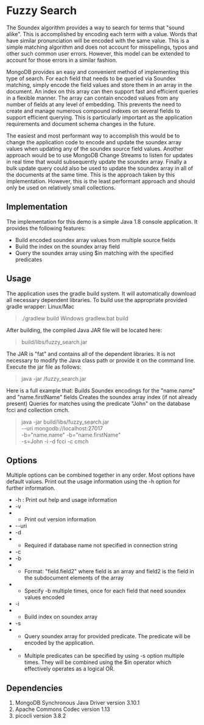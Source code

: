 # Fuzzy Search
The Soundex algorithm provides a way to search for terms that "sound alike".  This is accomplished by encoding each term with a value.  Words that have similar pronunciation will be encoded with the same value.  This is a simple matching algorithm and does not account for misspellings, typos and other such common user errors.  However, this model can be extended to account for those errors in a similar fashion.

MongoDB provides an easy and convenient method of implementing this type of search.  For each field that needs to be queried via Soundex matching, simply encode the field values and store them in an array in the document.  An index on this array can then support fast and efficient queries in a flexible manner.  The array can contain encoded values from any number of fields at any level of embedding.  This prevents the need to create and manage numerous compound indexes on several fields to support efficient querying.  This is particularly important as the application requirements and document schema changes in the future.

The easiest and most performant way to accomplish this would be to change the application code to encode and update the soundex array values when updating any of the soundex source field values.  Another approach would be to use MongoDB Change Streams to listen for updates in real time that would subsequently update the soundex array.  Finally a bulk update query could also be used to update the soundex array in all of the documents at the same time.  This is the approach taken by this implementation.  However, this is the least performant approach and should only be used on relatively small collections.

## Implementation
The implementation for this demo is a simple Java 1.8 console application.  It provides the following features:
* Build encoded soundex array values from multiple source fields
* Build the index on the soundex array field
* Query the soundex array using $in matching with the specified predicates

## Usage
The application uses the gradle build system.  It will automatically download all necessary dependent libraries.  To build use the appropriate provided gradle wrapper:
Linux/Mac
> ./gradlew build
Windows
> gradlew.bat build

After building, the compiled Java JAR file will be located here:
> build/libs/fuzzy_search.jar

The JAR is "fat" and contains all of the dependent libraries.  It is not necessary to modify the Java class path or provide it on the command line.
Execute the jar file as follows:
> java -jar <path>/fuzzy_search.jar <options>

Here is a full example that:
Builds Soundex encodings for the "name.name" and "name.firstName" fields
Creates the soundex array index (if not already present)
Queries for matches using the predicate "John" on the database fcci and collection cmch.
> java -jar build/libs/fuzzy_search.jar \
>     --uri mongodb://localhost:27017 \
>     -b="name.name" -b="name.firstName" \
>     -s=John -i -d fcci -c cmch

## Options
Multiple options can be combined together in any order.  Most options have default values.  Print out the usage information using the -h option for further information.
* -h
: Print out help and usage information
* -v
* * Print out version information
* --uri <Valid MongoDB connection string>
* -d <database name>
* * Required if database name not specified in connection string
* -c <collection name>
* -b <soundex field name>
* * Format: "field.field2" where field is an array and field2 is the field in the subdocument elements of the array
* * Specify -b multiple times, once for each field that need soundex values encoded
* -i
* * Build index on soundex array
* -s <query predicate>
* * Query soundex array for provided predicate.  The predicate will be encoded by the application.
* * Multiple predicates can be specified by using -s option multiple times.  They will be combined using the $in operator which effectively operates as a logical OR.

## Dependencies
1. MongoDB Synchronous Java Driver version 3.10.1
2. Apache Commons Codec version 1.13
3. picocli version 3.8.2
